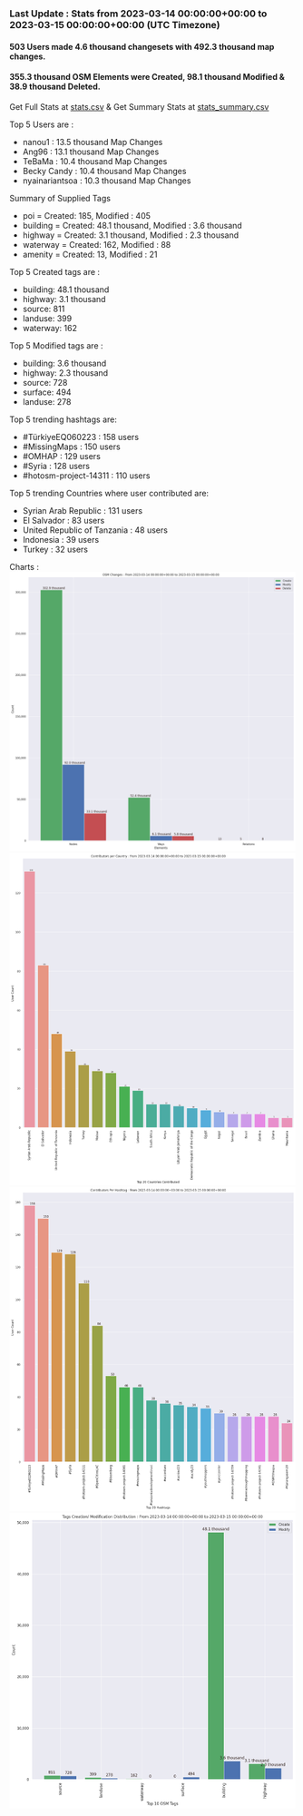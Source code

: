 ### Last Update : Stats from 2023-03-14 00:00:00+00:00 to 2023-03-15 00:00:00+00:00 (UTC Timezone)

#### 503 Users made 4.6 thousand changesets with 492.3 thousand map changes.
#### 355.3 thousand OSM Elements were Created, 98.1 thousand Modified & 38.9 thousand Deleted.
Get Full Stats at [stats.csv](/stats/hotosm/Daily/stats.csv)
 & Get Summary Stats at [stats_summary.csv](/stats/hotosm/Daily/stats_summary.csv)

Top 5 Users are : 
- nanou1 : 13.5 thousand Map Changes
- Ang96 : 13.1 thousand Map Changes
- TeBaMa : 10.4 thousand Map Changes
- Becky Candy : 10.4 thousand Map Changes
- nyainariantsoa : 10.3 thousand Map Changes

Summary of Supplied Tags
- poi = Created: 185, Modified : 405
- building = Created: 48.1 thousand, Modified : 3.6 thousand
- highway = Created: 3.1 thousand, Modified : 2.3 thousand
- waterway = Created: 162, Modified : 88
- amenity = Created: 13, Modified : 21


Top 5 Created tags are :
- building: 48.1 thousand
- highway: 3.1 thousand
- source: 811
- landuse: 399
- waterway: 162


Top 5 Modified tags are :
- building: 3.6 thousand
- highway: 2.3 thousand
- source: 728
- surface: 494
- landuse: 278


Top 5 trending hashtags are:
- #TürkiyeEQ060223 : 158 users
- #MissingMaps : 150 users
- #OMHAP : 129 users
- #Syria : 128 users
- #hotosm-project-14311 : 110 users


Top 5 trending Countries where user contributed are:
- Syrian Arab Republic : 131 users
- El Salvador : 83 users
- United Republic of Tanzania : 48 users
- Indonesia : 39 users
- Turkey : 32 users


 Charts : 
![Alt text](./stats_osm_changes.png) 
![Alt text](./stats_users_per_country.png) 
![Alt text](./stats_users_per_hashtag.png) 
![Alt text](./stats_tags.png) 
